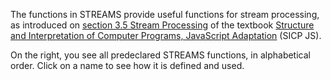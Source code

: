 The functions in STREAMS provide useful functions for stream processing,
as introduced on
<a href="https://sicp.comp.nus.edu.sg/chapters/66">section
3.5 Stream Processing</a>
of the textbook
<a href="https://sicp.comp.nus.edu.sg">Structure and Interpretation
of Computer Programs, JavaScript Adaptation</a> (SICP JS). 

On the right, you see all predeclared STREAMS functions,
in alphabetical
order. Click on a name to see how it is defined and used.
